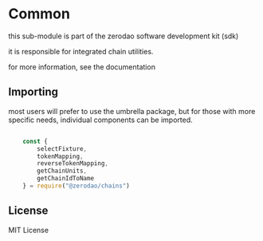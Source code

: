 # Common

this sub-module is part of the zerodao software development kit (sdk)

it is responsible for integrated chain utilities. 

for more information, see the documentation

## Importing 

most users will prefer to use the umbrella package, but for those with more specific needs, individual components can be imported.

``` javascript 

    const {
        selectFixture,
        tokenMapping,
        reverseTokenMapping,
        getChainUnits,
        getChainIdToName
    } = require("@zerodao/chains")
```

## License

MIT License